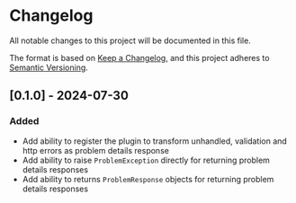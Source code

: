 # Changelog

All notable changes to this project will be documented in this file.

The format is based on [Keep a Changelog](https://keepachangelog.com/en/1.1.0/),
and this project adheres to [Semantic Versioning](https://semver.org/spec/v2.0.0.html).

## [0.1.0] - 2024-07-30

### Added

- Add ability to register the plugin to transform unhandled, validation and http errors as problem details response
- Add ability to raise `ProblemException` directly for returning problem details responses
- Add ability to returns `ProblemResponse` objects for returning problem details responses
